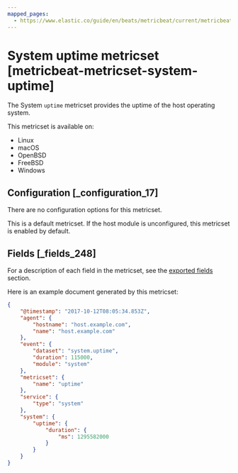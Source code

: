 ```yaml
---
mapped_pages:
  - https://www.elastic.co/guide/en/beats/metricbeat/current/metricbeat-metricset-system-uptime.html
---
```


# System uptime metricset [metricbeat-metricset-system-uptime]

The System `uptime` metricset provides the uptime of the host operating system.

This metricset is available on:

* Linux
* macOS
* OpenBSD
* FreeBSD
* Windows


## Configuration [_configuration_17]

There are no configuration options for this metricset.

This is a default metricset. If the host module is unconfigured, this metricset is enabled by default.

## Fields [_fields_248]

For a description of each field in the metricset, see the [exported fields](/reference/metricbeat/exported-fields-system.md) section.

Here is an example document generated by this metricset:

```json
{
    "@timestamp": "2017-10-12T08:05:34.853Z",
    "agent": {
        "hostname": "host.example.com",
        "name": "host.example.com"
    },
    "event": {
        "dataset": "system.uptime",
        "duration": 115000,
        "module": "system"
    },
    "metricset": {
        "name": "uptime"
    },
    "service": {
        "type": "system"
    },
    "system": {
        "uptime": {
            "duration": {
                "ms": 1295582000
            }
        }
    }
}
```


